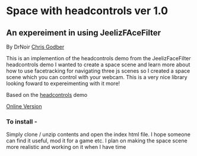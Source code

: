 # Space with headcontrols ver 1.0
## An expereiment in using JeelizFAceFilter
By DrNoir [Chris Godber](www.chrisgodber.co.uk)

This is an implemention of the headcontrols demo from the JeelizFaceFilter headcontrols demo
I wanted to create a space scene and learn more about how to use facetracking for navigating three js scenes so I created a space scene which you can control with your webcam.
This is a very nice library looking foward to expereimenting with it more!

Based on the [headcontrols](https://github.com/jeeliz/jeelizFaceFilter/tree/master/demos/threejs/headControls) demo

[Online Version](www.qrwebscan/headcontrol)

### To install - 
Simply clone / unzip contents and open the index html file.
I hope someone can find it useful, mod it for a game etc.
I plan on making the space scene more realistic and working on it when I have time
